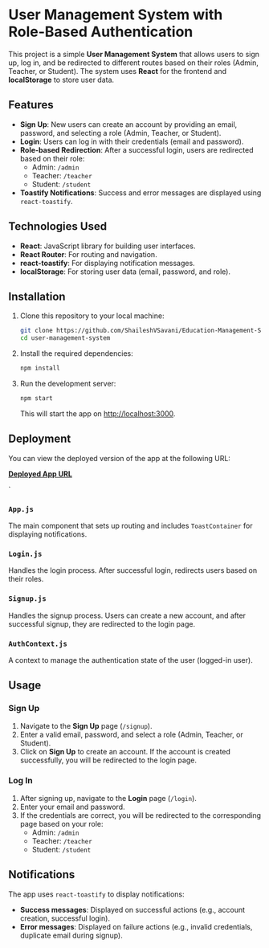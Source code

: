 
# User Management System with Role-Based Authentication

This project is a simple **User Management System** that allows users to sign up, log in, and be redirected to different routes based on their roles (Admin, Teacher, or Student). The system uses **React** for the frontend and **localStorage** to store user data.

## Features

- **Sign Up**: New users can create an account by providing an email, password, and selecting a role (Admin, Teacher, or Student).
- **Login**: Users can log in with their credentials (email and password).
- **Role-based Redirection**: After a successful login, users are redirected based on their role:
  - Admin: `/admin`
  - Teacher: `/teacher`
  - Student: `/student`
- **Toastify Notifications**: Success and error messages are displayed using `react-toastify`.

## Technologies Used

- **React**: JavaScript library for building user interfaces.
- **React Router**: For routing and navigation.
- **react-toastify**: For displaying notification messages.
- **localStorage**: For storing user data (email, password, and role).

## Installation

1. Clone this repository to your local machine:

   ```bash
   git clone https://github.com/ShaileshVSavani/Education-Management-System.git
   cd user-management-system
   ```

2. Install the required dependencies:

   ```bash
   npm install
   ```

3. Run the development server:

   ```bash
   npm start
   ```

   This will start the app on [http://localhost:3000](http://localhost:3000).

## Deployment

You can view the deployed version of the app at the following URL:

[**Deployed App URL**](https://education-management-system-beryl.vercel.app/)  


`

### `App.js`

The main component that sets up routing and includes `ToastContainer` for displaying notifications.

### `Login.js`

Handles the login process. After successful login, redirects users based on their roles.

### `Signup.js`

Handles the signup process. Users can create a new account, and after successful signup, they are redirected to the login page.

### `AuthContext.js`

A context to manage the authentication state of the user (logged-in user).

## Usage

### Sign Up

1. Navigate to the **Sign Up** page (`/signup`).
2. Enter a valid email, password, and select a role (Admin, Teacher, or Student).
3. Click on **Sign Up** to create an account. If the account is created successfully, you will be redirected to the login page.

### Log In

1. After signing up, navigate to the **Login** page (`/login`).
2. Enter your email and password.
3. If the credentials are correct, you will be redirected to the corresponding page based on your role:
   - Admin: `/admin`
   - Teacher: `/teacher`
   - Student: `/student`

## Notifications

The app uses `react-toastify` to display notifications:

- **Success messages**: Displayed on successful actions (e.g., account creation, successful login).
- **Error messages**: Displayed on failure actions (e.g., invalid credentials, duplicate email during signup).
